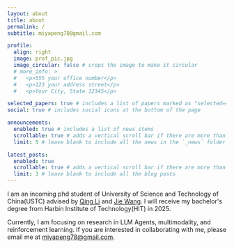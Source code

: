 ```yaml
---
layout: about
title: about
permalink: /
subtitle: miyapeng78@gmail.com

profile:
  align: right
  image: prof_pic.jpg
  image_circular: false # crops the image to make it circular
  # more_info: >
  #   <p>555 your office number</p>
  #   <p>123 your address street</p>
  #   <p>Your City, State 12345</p>

selected_papers: true # includes a list of papers marked as "selected={true}"
social: true # includes social icons at the bottom of the page

announcements:
  enabled: true # includes a list of news items
  scrollable: true # adds a vertical scroll bar if there are more than 3 news items
  limit: 5 # leave blank to include all the news in the `_news` folder

latest_posts:
  enabled: true
  scrollable: true # adds a vertical scroll bar if there are more than 3 new posts items
  limit: 3 # leave blank to include all the blog posts
---
```


I am an incoming phd student of University of Science and Technology of China(USTC) advised by [Qing Li](https://liqing.io/) and [Jie Wang](https://miralab.ai/people/jie-wang/). I will receive my bachelor's degree from Harbin Institute of Technology(HIT) in 2025. 

Currently, I am focusing on research in LLM Agents, multimodality, and reinforcement learning. If you are interested in collaborating with me, please email me at miyapeng78@gmail.com.
